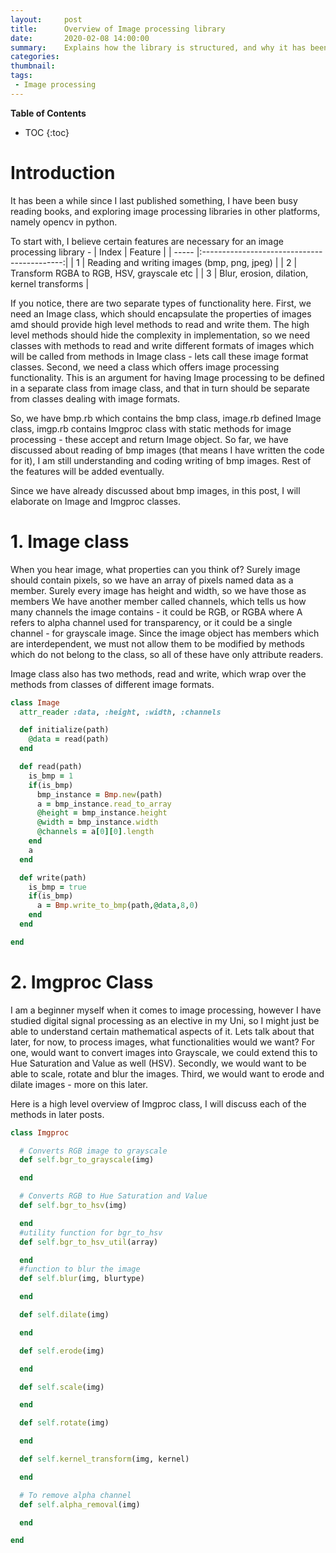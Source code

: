 ```yaml
---
layout:     post
title:      Overview of Image processing library
date:       2020-02-08 14:00:00
summary:    Explains how the library is structured, and why it has been structured so.
categories:
thumbnail:
tags:
 - Image processing
---
```

**Table of Contents**
* TOC
{:toc}

# Introduction #
It has been a while since I last published something, I have been busy reading books, and exploring
image processing libraries in other platforms, namely opencv in python.

To start with, I believe certain features are necessary for an image processing library -
| Index  | Feature                                     |
| -----  |:-------------------------------------------:|
|  1     | Reading and writing images (bmp, png, jpeg) |
|  2     | Transform RGBA to RGB, HSV, grayscale etc   |
|  3     | Blur, erosion, dilation, kernel transforms  |

If you notice, there are two separate types of functionality here.
First, we need an Image class, which should encapsulate the properties of images amd should provide high level methods to read and write them. The high level methods should hide the complexity in implementation, so we
need classes with methods to read and write different formats of images which will be called from methods in Image class - lets call these image format classes. Second, we need a class which
offers image processing functionality.
This is an argument for having Image processing to be defined in a separate class from image class, and that in turn should be separate
from classes dealing with image formats.

So, we have bmp.rb which contains the bmp class, image.rb defined Image class, imgp.rb
contains Imgproc class with static methods for image processing - these accept and return Image object.
So far, we have discussed about reading of bmp images (that means I have written the code for it),
I am still understanding and coding writing of bmp images. Rest of the features will be added eventually.

Since we have already discussed about bmp images, in this post, I will elaborate on Image and Imgproc classes.

# 1. Image class #
When you hear image, what properties can you think of?
Surely image should contain pixels, so we have an array of pixels named data as a member.
Surely every image has height and width, so we have those as members
We have another member called channels, which tells us how many channels the image contains -
it could be RGB, or RGBA where A refers to alpha channel used for transparency, or it could be a
single channel - for grayscale image.
Since the image object has members which are interdependent, we must not allow them to be modified
by methods which do not belong to the class, so all of these have only attribute readers.

Image class also has two methods, read and write, which wrap over the methods from classes of different
image formats.


```ruby
class Image
  attr_reader :data, :height, :width, :channels

  def initialize(path)
    @data = read(path)
  end

  def read(path)
    is_bmp = 1
    if(is_bmp)
      bmp_instance = Bmp.new(path)
      a = bmp_instance.read_to_array
      @height = bmp_instance.height
      @width = bmp_instance.width
      @channels = a[0][0].length
    end
    a
  end

  def write(path)
    is_bmp = true
    if(is_bmp)
      a = Bmp.write_to_bmp(path,@data,8,0)
    end
  end

end
```

# 2. Imgproc Class #

I am a beginner myself when it comes to image processing, however I have studied digital signal processing as an elective in my Uni, so I might just be able to understand certain mathematical aspects of it. Lets talk about that later, for now, to process images, what functionalities would we want? For one, would want to convert images into Grayscale, we could extend this to Hue Saturation and Value as well (HSV). Secondly, we would want to be able to scale, rotate and blur the images. Third, we would want to erode and dilate images - more on this later.

Here is a high level overview of Imgproc class, I will discuss each of the methods in later posts.

```ruby
class Imgproc

  # Converts RGB image to grayscale
  def self.bgr_to_grayscale(img)

  end

  # Converts RGB to Hue Saturation and Value
  def self.bgr_to_hsv(img)

  end
  #utility function for bgr_to_hsv
  def self.bgr_to_hsv_util(array)

  end
  #function to blur the image
  def self.blur(img, blurtype)

  end

  def self.dilate(img)

  end

  def self.erode(img)

  end

  def self.scale(img)

  end

  def self.rotate(img)

  end

  def self.kernel_transform(img, kernel)

  end

  # To remove alpha channel
  def self.alpha_removal(img)

  end

end
```
